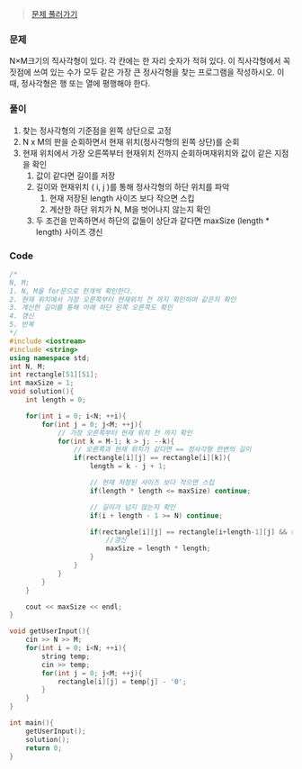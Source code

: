 >[문제 풀러가기](https://www.acmicpc.net/problem/1051)

### 문제

N×M크기의 직사각형이 있다. 각 칸에는 한 자리 숫자가 적혀 있다. 이 직사각형에서 꼭짓점에 쓰여 있는 수가 모두 같은 가장 큰 정사각형을 찾는 프로그램을 작성하시오. 이때, 정사각형은 행 또는 열에 평행해야 한다.


### 풀이

1. 찾는 정사각형의 기준점을 왼쪽 상단으로 고정
2. N x M의 판을 순회하면서 현재 위치(정사각형의 왼쪽 상단)를 순회
3. 현재 위치에서 가장 오른쪽부터 현재위치 전까지 순회하며재위치와 값이 같은 지점을 확인
    1. 값이 같다면 길이를 저장
    2. 길이와 현재위치 ( i, j )를 통해 정사각형의 하단 위치를 파악
        1. 현재 저장된 length 사이즈 보다 작으면 스킵
        2. 계산한 하단 위치가 N, M을 벗어나지 않는지 확인
    3. 두 조건을 만족하면서 하단의 값들이 상단과 같다면 maxSize (length * length) 사이즈 갱신
  
### Code
```cpp
/*
N, M;
1. N, M을 for문으로 한개씩 확인한다.
2. 현재 위치에서 가장 오른쪽부터 현재위치 전 까지 확인하며 같은지 확인
3. 계산한 길이를 통해 아래 하단 왼쪽 오른쪽도 확인
4. 갱신
5. 반복
*/
#include <iostream>
#include <string>
using namespace std;
int N, M;
int rectangle[51][51];
int maxSize = 1;
void solution(){
    int length = 0;

    for(int i = 0; i<N; ++i){
        for(int j = 0; j<M; ++j){
            // 가장 오른쪽부터 현재 위치 전 까지 확인
            for(int k = M-1; k > j; --k){
                // 오른쪽과 현재 위치가 같다면 == 정사각형 한변의 길이
                if(rectangle[i][j] == rectangle[i][k]){
                    length = k - j + 1;

                    // 현재 저장된 사이즈 보다 작으면 스킵
                    if(length * length <= maxSize) continue;

                    // 길이가 넘지 않는지 확인
                    if(i + length - 1 >= N) continue;

                    if(rectangle[i][j] == rectangle[i+length-1][j] && rectangle[i+length-1][j] == rectangle[i+length-1][k]){
                        //갱신
                        maxSize = length * length;
                    }
                }
            }
        }
    }

    cout << maxSize << endl;
}

void getUserInput(){
    cin >> N >> M;
    for(int i = 0; i<N; ++i){
        string temp;
        cin >> temp;
        for(int j = 0; j<M; ++j){
            rectangle[i][j] = temp[j] - '0';
        }
    }
}

int main(){
    getUserInput();
    solution();
    return 0;
}
```